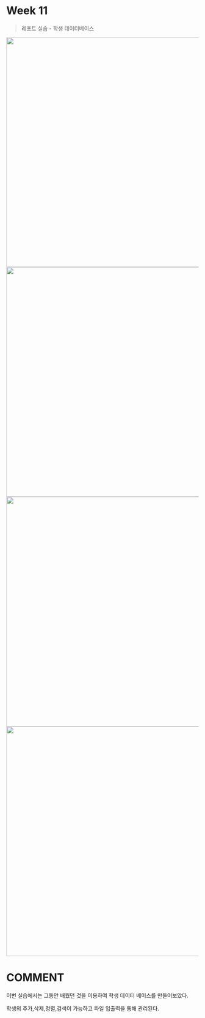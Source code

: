 # Week 11

> 레포트 실습 - 학생 데이터베이스

<img width ="600px" src="https://user-images.githubusercontent.com/13483945/58364352-2c2d6700-7eee-11e9-891e-71c1720d8386.PNG" >



<img width="600px" src="https://user-images.githubusercontent.com/13483945/58364365-58e17e80-7eee-11e9-952e-16677bbb6fa5.PNG" >


<img width="600px" src="https://user-images.githubusercontent.com/13483945/58364369-60a12300-7eee-11e9-8e76-a3fb4cb69688.PNG" >


<img width="600px" src="https://user-images.githubusercontent.com/13483945/58364371-672f9a80-7eee-11e9-8c6d-5b0f9ae0b7d9.PNG" >




# COMMENT

이번 실습에서는 그동안 배웠던 것을 이용하여 학생 데이터 베이스를 만들어보았다. 

학생의 추가,삭제,정렬,검색이 가능하고 파일 입출력을 통해 관리된다.
